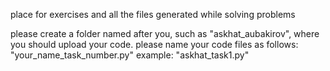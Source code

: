 place for exercises and all the files generated while solving problems


please create a folder named after you, such as "askhat_aubakirov", where you should upload your code.
please name your code files as follows:
  "your_name_task_number.py"
  example: "askhat_task1.py"
